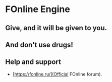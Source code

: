 # FOnline Engine

## Give, and it will be given to you.
## And don't use drugs!

## Help and support
- [https://fonline.ru/](Official FOnline forum).
